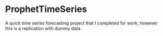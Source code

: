 # ProphetTimeSeries

A quick time series forecasting project that I completed for work, however this is a replication with dummy data.

